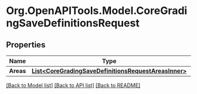 # Org.OpenAPITools.Model.CoreGradingSaveDefinitionsRequest

## Properties

Name | Type | Description | Notes
------------ | ------------- | ------------- | -------------
**Areas** | [**List&lt;CoreGradingSaveDefinitionsRequestAreasInner&gt;**](CoreGradingSaveDefinitionsRequestAreasInner.md) |  | 

[[Back to Model list]](../README.md#documentation-for-models) [[Back to API list]](../README.md#documentation-for-api-endpoints) [[Back to README]](../README.md)


